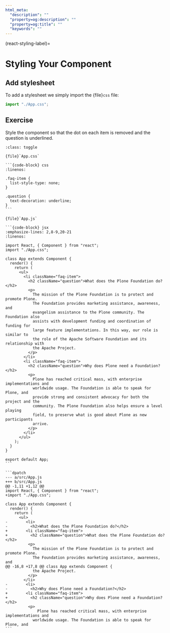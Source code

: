 ```yaml
---
html_meta:
  "description": ""
  "property=og:description": ""
  "property=og:title": ""
  "keywords": ""
---
```


(react-styling-label)=

# Styling Your Component

## Add stylesheet

To add a stylesheet we simply import the {file}`css` file:

```jsx
import "./App.css";
```

## Exercise

Style the component so that the dot on each item is removed and the question is underlined.

````{admonition} Solution
:class: toggle

{file}`App.css`

```{code-block} css
:linenos:

.faq-item {
  list-style-type: none;
}

.question {
  text-decoration: underline;
}
```

{file}`App.js`

```{code-block} jsx
:emphasize-lines: 2,8-9,20-21
:linenos:

import React, { Component } from "react";
import "./App.css";

class App extends Component {
  render() {
    return (
      <ul>
        <li className="faq-item">
          <h2 className="question">What does the Plone Foundation do?</h2>
          <p>
            The mission of the Plone Foundation is to protect and promote Plone.
            The Foundation provides marketing assistance, awareness, and
            evangelism assistance to the Plone community. The Foundation also
            assists with development funding and coordination of funding for
            large feature implementations. In this way, our role is similar to
            the role of the Apache Software Foundation and its relationship with
            the Apache Project.
          </p>
        </li>
        <li className="faq-item">
          <h2 className="question">Why does Plone need a Foundation?</h2>
          <p>
            Plone has reached critical mass, with enterprise implementations and
            worldwide usage. The Foundation is able to speak for Plone, and
            provide strong and consistent advocacy for both the project and the
            community. The Plone Foundation also helps ensure a level playing
            field, to preserve what is good about Plone as new participants
            arrive.
          </p>
        </li>
      </ul>
    );
  }
}

export default App;
```

```dpatch
--- a/src/App.js
+++ b/src/App.js
@@ -1,11 +1,12 @@
import React, { Component } from "react";
+import "./App.css";

class App extends Component {
  render() {
    return (
      <ul>
-        <li>
-          <h2>What does the Plone Foundation do?</h2>
+        <li className="faq-item">
+          <h2 className="question">What does the Plone Foundation do?</h2>
          <p>
            The mission of the Plone Foundation is to protect and promote Plone.
            The Foundation provides marketing assistance, awareness, and
@@ -16,8 +17,8 @@ class App extends Component {
            the Apache Project.
          </p>
        </li>
-        <li>
-          <h2>Why does Plone need a Foundation?</h2>
+        <li className="faq-item">
+          <h2 className="question">Why does Plone need a Foundation?</h2>
          <p>
              Plone has reached critical mass, with enterprise implementations and
            worldwide usage. The Foundation is able to speak for Plone, and
```
````
